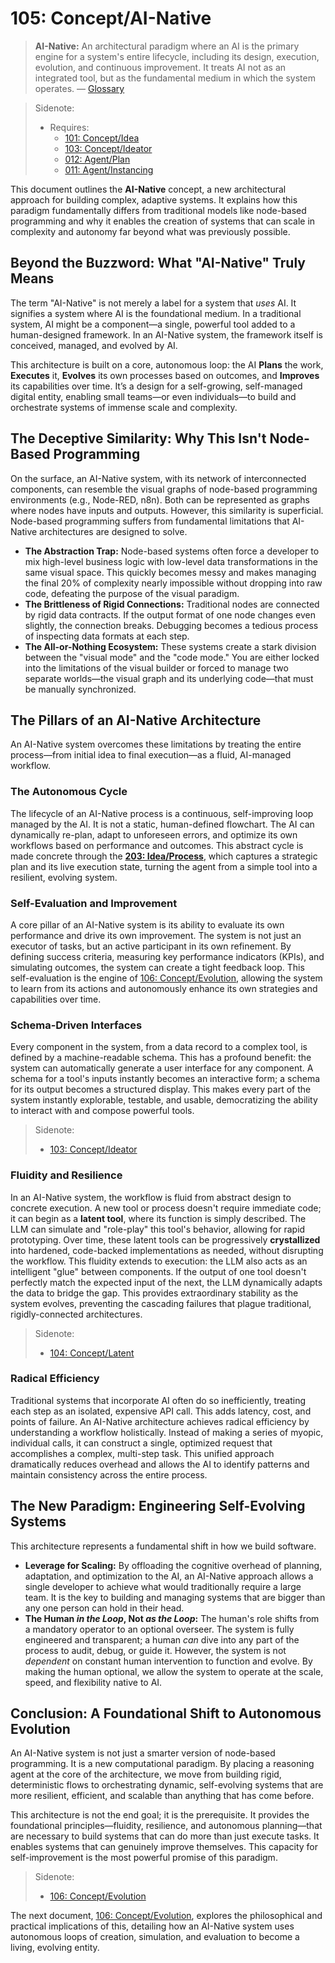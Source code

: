 # 105: Concept/AI-Native

> **AI-Native:** An architectural paradigm where an AI is the primary engine for a system's entire lifecycle, including its design, execution, evolution, and continuous improvement. It treats AI not as an integrated tool, but as the fundamental medium in which the system operates. — [Glossary](./000_glossary.md)

> Sidenote:
>
> - Requires:
>   - [101: Concept/Idea](./101_concept_idea.md)
>   - [103: Concept/Ideator](./103_concept_ideator.md)
>   - [012: Agent/Plan](./012_agent_plan.md)
>   - [011: Agent/Instancing](./011_agent_instancing.md)

This document outlines the **AI-Native** concept, a new architectural approach for building complex, adaptive systems. It explains how this paradigm fundamentally differs from traditional models like node-based programming and why it enables the creation of systems that can scale in complexity and autonomy far beyond what was previously possible.

## Beyond the Buzzword: What "AI-Native" Truly Means

The term "AI-Native" is not merely a label for a system that _uses_ AI. It signifies a system where AI is the foundational medium. In a traditional system, AI might be a component—a single, powerful tool added to a human-designed framework. In an AI-Native system, the framework itself is conceived, managed, and evolved by AI.

This architecture is built on a core, autonomous loop: the AI **Plans** the work, **Executes** it, **Evolves** its own processes based on outcomes, and **Improves** its capabilities over time. It’s a design for a self-growing, self-managed digital entity, enabling small teams—or even individuals—to build and orchestrate systems of immense scale and complexity.

## The Deceptive Similarity: Why This Isn't Node-Based Programming

On the surface, an AI-Native system, with its network of interconnected components, can resemble the visual graphs of node-based programming environments (e.g., Node-RED, n8n). Both can be represented as graphs where nodes have inputs and outputs. However, this similarity is superficial. Node-based programming suffers from fundamental limitations that AI-Native architectures are designed to solve.

- **The Abstraction Trap:** Node-based systems often force a developer to mix high-level business logic with low-level data transformations in the same visual space. This quickly becomes messy and makes managing the final 20% of complexity nearly impossible without dropping into raw code, defeating the purpose of the visual paradigm.
- **The Brittleness of Rigid Connections:** Traditional nodes are connected by rigid data contracts. If the output format of one node changes even slightly, the connection breaks. Debugging becomes a tedious process of inspecting data formats at each step.
- **The All-or-Nothing Ecosystem:** These systems create a stark division between the "visual mode" and the "code mode." You are either locked into the limitations of the visual builder or forced to manage two separate worlds—the visual graph and its underlying code—that must be manually synchronized.

## The Pillars of an AI-Native Architecture

An AI-Native system overcomes these limitations by treating the entire process—from initial idea to final execution—as a fluid, AI-managed workflow.

### The Autonomous Cycle

The lifecycle of an AI-Native process is a continuous, self-improving loop managed by the AI. It is not a static, human-defined flowchart. The AI can dynamically re-plan, adapt to unforeseen errors, and optimize its own workflows based on performance and outcomes. This abstract cycle is made concrete through the **[203: Idea/Process](./203_idea_process.md)**, which captures a strategic plan and its live execution state, turning the agent from a simple tool into a resilient, evolving system.

### Self-Evaluation and Improvement

A core pillar of an AI-Native system is its ability to evaluate its own performance and drive its own improvement. The system is not just an executor of tasks, but an active participant in its own refinement. By defining success criteria, measuring key performance indicators (KPIs), and simulating outcomes, the system can create a tight feedback loop. This self-evaluation is the engine of [106: Concept/Evolution](./106_concept_evolution.md), allowing the system to learn from its actions and autonomously enhance its own strategies and capabilities over time.

### Schema-Driven Interfaces

Every component in the system, from a data record to a complex tool, is defined by a machine-readable schema. This has a profound benefit: the system can automatically generate a user interface for any component. A schema for a tool's inputs instantly becomes an interactive form; a schema for its output becomes a structured display. This makes every part of the system instantly explorable, testable, and usable, democratizing the ability to interact with and compose powerful tools.

> Sidenote:
>
> - [103: Concept/Ideator](./103_concept_ideator.md)

### Fluidity and Resilience

In an AI-Native system, the workflow is fluid from abstract design to concrete execution. A new tool or process doesn't require immediate code; it can begin as a **latent tool**, where its function is simply described. The LLM can simulate and "role-play" this tool's behavior, allowing for rapid prototyping. Over time, these latent tools can be progressively **crystallized** into hardened, code-backed implementations as needed, without disrupting the workflow. This fluidity extends to execution: the LLM also acts as an intelligent "glue" between components. If the output of one tool doesn't perfectly match the expected input of the next, the LLM dynamically adapts the data to bridge the gap. This provides extraordinary stability as the system evolves, preventing the cascading failures that plague traditional, rigidly-connected architectures.

> Sidenote:
>
> - [104: Concept/Latent](./104_concept_latent.md)

### Radical Efficiency

Traditional systems that incorporate AI often do so inefficiently, treating each step as an isolated, expensive API call. This adds latency, cost, and points of failure. An AI-Native architecture achieves radical efficiency by understanding a workflow holistically. Instead of making a series of myopic, individual calls, it can construct a single, optimized request that accomplishes a complex, multi-step task. This unified approach dramatically reduces overhead and allows the AI to identify patterns and maintain consistency across the entire process.

## The New Paradigm: Engineering Self-Evolving Systems

This architecture represents a fundamental shift in how we build software.

- **Leverage for Scaling:** By offloading the cognitive overhead of planning, adaptation, and optimization to the AI, an AI-Native approach allows a single developer to achieve what would traditionally require a large team. It is the key to building and managing systems that are bigger than any one person can hold in their head.
- **The Human _in the Loop_, Not _as the Loop_:** The human's role shifts from a mandatory operator to an optional overseer. The system is fully engineered and transparent; a human _can_ dive into any part of the process to audit, debug, or guide it. However, the system is not _dependent_ on constant human intervention to function and evolve. By making the human optional, we allow the system to operate at the scale, speed, and flexibility native to AI.

## Conclusion: A Foundational Shift to Autonomous Evolution

An AI-Native system is not just a smarter version of node-based programming. It is a new computational paradigm. By placing a reasoning agent at the core of the architecture, we move from building rigid, deterministic flows to orchestrating dynamic, self-evolving systems that are more resilient, efficient, and scalable than anything that has come before.

This architecture is not the end goal; it is the prerequisite. It provides the foundational principles—fluidity, resilience, and autonomous planning—that are necessary to build systems that can do more than just execute tasks. It enables systems that can genuinely improve themselves. This capacity for self-improvement is the most powerful promise of this paradigm.

> Sidenote:
>
> - [106: Concept/Evolution](./106_concept_evolution.md)

The next document, [106: Concept/Evolution](./106_concept_evolution.md), explores the philosophical and practical implications of this, detailing how an AI-Native system uses autonomous loops of creation, simulation, and evaluation to become a living, evolving entity.
